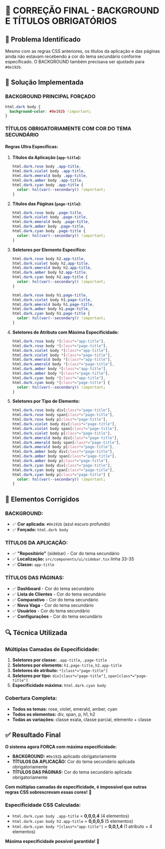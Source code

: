 # 🎨 CORREÇÃO FINAL - BACKGROUND E TÍTULOS OBRIGATÓRIOS

## 🚨 Problema Identificado

Mesmo com as regras CSS anteriores, os títulos da aplicação e das páginas ainda não estavam recebendo a cor do tema secundário conforme especificado. O BACKGROUND também precisava ser ajustado para `#0e192b`.

## 🔧 Solução Implementada

### **BACKGROUND PRINCIPAL FORÇADO**

```css
html.dark body {
  background-color: #0e192b !important;
}
```

### **TÍTULOS OBRIGATORIAMENTE COM COR DO TEMA SECUNDÁRIO**

#### **Regras Ultra Específicas:**

1. **Títulos da Aplicação (`app-title`):**
   ```css
   html.dark.rose body .app-title,
   html.dark.violet body .app-title,
   html.dark.emerald body .app-title,
   html.dark.amber body .app-title,
   html.dark.cyan body .app-title {
     color: hsl(var(--secondary)) !important;
   }
   ```

2. **Títulos das Páginas (`page-title`):**
   ```css
   html.dark.rose body .page-title,
   html.dark.violet body .page-title,
   html.dark.emerald body .page-title,
   html.dark.amber body .page-title,
   html.dark.cyan body .page-title {
     color: hsl(var(--secondary)) !important;
   }
   ```

3. **Seletores por Elemento Específico:**
   ```css
   html.dark.rose body h2.app-title,
   html.dark.violet body h2.app-title,
   html.dark.emerald body h2.app-title,
   html.dark.amber body h2.app-title,
   html.dark.cyan body h2.app-title {
     color: hsl(var(--secondary)) !important;
   }
   
   html.dark.rose body h1.page-title,
   html.dark.violet body h1.page-title,
   html.dark.emerald body h1.page-title,
   html.dark.amber body h1.page-title,
   html.dark.cyan body h1.page-title {
     color: hsl(var(--secondary)) !important;
   }
   ```

4. **Seletores de Atributo com Máxima Especificidade:**
   ```css
   html.dark.rose body *[class*="app-title"],
   html.dark.rose body *[class*="page-title"],
   html.dark.violet body *[class*="app-title"],
   html.dark.violet body *[class*="page-title"],
   html.dark.emerald body *[class*="app-title"],
   html.dark.emerald body *[class*="page-title"],
   html.dark.amber body *[class*="app-title"],
   html.dark.amber body *[class*="page-title"],
   html.dark.cyan body *[class*="app-title"],
   html.dark.cyan body *[class*="page-title"] {
     color: hsl(var(--secondary)) !important;
   }
   ```

5. **Seletores por Tipo de Elemento:**
   ```css
   html.dark.rose body div[class*="page-title"],
   html.dark.rose body span[class*="page-title"],
   html.dark.rose body p[class*="page-title"],
   html.dark.violet body div[class*="page-title"],
   html.dark.violet body span[class*="page-title"],
   html.dark.violet body p[class*="page-title"],
   html.dark.emerald body div[class*="page-title"],
   html.dark.emerald body span[class*="page-title"],
   html.dark.emerald body p[class*="page-title"],
   html.dark.amber body div[class*="page-title"],
   html.dark.amber body span[class*="page-title"],
   html.dark.amber body p[class*="page-title"],
   html.dark.cyan body div[class*="page-title"],
   html.dark.cyan body span[class*="page-title"],
   html.dark.cyan body p[class*="page-title"] {
     color: hsl(var(--secondary)) !important;
   }
   ```

## 🎯 Elementos Corrigidos

### **BACKGROUND:**
- ✅ **Cor aplicada:** `#0e192b` (azul escuro profundo)
- ✅ **Forçado:** `html.dark body`

### **TÍTULOS DA APLICAÇÃO:**
- ✅ **"Repositório"** (sidebar) - Cor do tema secundário
- ✅ **Localização:** `src/components/ui/sidebar.tsx` linha 33-35
- ✅ **Classe:** `app-title`

### **TÍTULOS DAS PÁGINAS:**
- ✅ **Dashboard** - Cor do tema secundário
- ✅ **Lista de Clientes** - Cor do tema secundário
- ✅ **Comparativo** - Cor do tema secundário
- ✅ **Nova Vaga** - Cor do tema secundário
- ✅ **Usuários** - Cor do tema secundário
- ✅ **Configurações** - Cor do tema secundário

## 🔍 Técnica Utilizada

### **Múltiplas Camadas de Especificidade:**

1. **Seletores por classe:** `.app-title`, `.page-title`
2. **Seletores por elemento:** `h1.page-title`, `h2.app-title`
3. **Seletores de atributo:** `*[class*="page-title"]`
4. **Seletores por tipo:** `div[class*="page-title"]`, `span[class*="page-title"]`
5. **Especificidade máxima:** `html.dark.cyan body`

### **Cobertura Completa:**
- **Todos os temas:** rose, violet, emerald, amber, cyan
- **Todos os elementos:** div, span, p, h1, h2
- **Todas as variações:** classe exata, classe parcial, elemento + classe

## ✅ Resultado Final

**O sistema agora FORÇA com máxima especificidade:**

- **BACKGROUND:** `#0e192b` aplicado obrigatoriamente
- **TÍTULOS DA APLICAÇÃO:** Cor do tema secundário aplicada obrigatoriamente
- **TÍTULOS DAS PÁGINAS:** Cor do tema secundário aplicada obrigatoriamente

**Com múltiplas camadas de especificidade, é impossível que outras regras CSS sobrescrevam essas cores!** 🎉

### **Especificidade CSS Calculada:**
- `html.dark.cyan body .app-title` = **0,0,0,4** (4 elementos)
- `html.dark.cyan body h2.app-title` = **0,0,0,5** (5 elementos)
- `html.dark.cyan body *[class*="app-title"]` = **0,0,1,4** (1 atributo + 4 elementos)

**Máxima especificidade possível garantida!** 🚀
